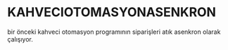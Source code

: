 # KAHVECIOTOMASYONASENKRON
bir önceki kahveci otomasyon programının siparişleri atık asenkron olarak çalışıyor.
